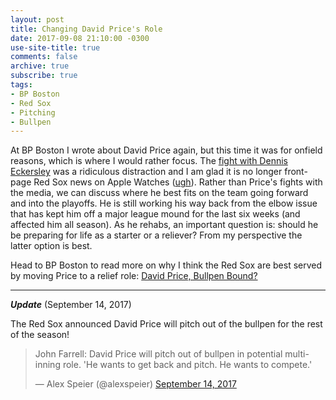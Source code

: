 ```yaml
---
layout: post
title: Changing David Price's Role
date: 2017-09-08 21:10:00 -0300
use-site-title: true
comments: false
archive: true
subscribe: true
tags:
- BP Boston
- Red Sox
- Pitching
- Bullpen
---
```


At BP Boston I wrote about David Price again, but this time it was for onfield reasons, which is where I would rather focus. 
The <a href="http://www.cteeter.ca/blog/2017-07-28-david-price-leader-boston-media-fight/" target = "_blank"> fight with 
Dennis Eckersley</a> was a ridiculous distraction and I am glad it is no longer front-page Red Sox news on Apple Watches 
(<a href = "https://www.nytimes.com/2017/09/05/sports/baseball/boston-red-sox-stealing-signs-yankees.html" target = "_blank">ugh</a>). 
Rather than Price's fights with the media, we can discuss where he best fits on the team going forward and into the playoffs. 
He is still working his way back from the elbow issue that has kept him off a major league mound for the last six weeks (and 
affected him all season). As he rehabs, an important question is: should he be preparing for life as a starter or a reliever? 
From my perspective the latter option is best.

Head to BP Boston to read more on why I think the Red Sox are best served by moving Price to a relief role: <a href = "http://boston.locals.baseballprospectus.com/2017/09/07/david-price-bullpen-bound/" target = "_blank"> David Price, Bullpen Bound?</a>

***

*__Update__* (September 14, 2017)

The Red Sox announced David Price will pitch out of the bullpen for the rest of the season!

<blockquote class="twitter-tweet tw-align-center"><p>John Farrell: David Price will pitch out of bullpen in potential multi-inning role. &#39;He wants to get back and pitch. He wants to compete.&#39;</p>&mdash; Alex Speier (@alexspeier) <a href="https://twitter.com/alexspeier/status/908347372861878273" target = "_blank">September 14, 2017</a></blockquote>
<script async src="//platform.twitter.com/widgets.js" charset="utf-8"></script>
